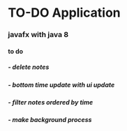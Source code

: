 # TO-DO Application

### javafx  with java 8


#### to do
##### - delete notes
##### - bottom time update with ui update
##### - filter notes ordered by time
##### - make background process
